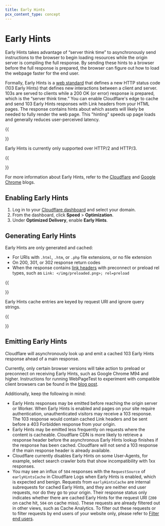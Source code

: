 ```yaml
---
title: Early Hints
pcx_content_type: concept
---
```


# Early Hints

Early Hints takes advantage of “server think time” to asynchronously send instructions to the browser to begin loading resources while the origin server is compiling the full response. By sending these hints to a browser before the full response is prepared, the browser can figure out how to load the webpage faster for the end user.

Formally, Early Hints is a [web standard](https://httpwg.org/specs/rfc8297.html) that defines a new HTTP status code (103 Early Hints) that defines new interactions between a client and server. 103s are served to clients while a 200 OK (or error) response is prepared, which is the “server think time.” You can enable Cloudflare's edge to cache and send 103 Early Hints responses with Link headers from your HTML pages. The response contains hints about which assets will likely be needed to fully render the web page. This "hinting" speeds up page loads and generally reduces user-perceived latency.

{{<Aside type="note" header="Note">}}

Early Hints is currently only supported over HTTP/2 and HTTP/3.

{{</Aside>}}

For more information about Early Hints, refer to the [Cloudflare](https://blog.cloudflare.com/early-hints) and [Google Chrome](https://developer.chrome.com/en/blog/early-hints/) blogs.

## Enabling Early Hints

1.  Log in to your [Cloudflare dashboard](https://dash.cloudflare.com) and select your domain.
2.  From the dashboard, click **Speed** > **Optimization**.
3.  Under **Optimized Delivery**, enable **Early Hints**.

## Generating Early Hints

Early Hints are only generated and cached:

- For URIs with `.html`, `.htm`, or `.php` file extensions, or no file extension
- On 200, 301, or 302 response return codes
- When the response contains [link headers](https://developer.mozilla.org/en-US/docs/Web/HTTP/Headers/Link) with preconnect or preload rel types, such as `Link: </img/preloaded.png>; rel=preload`

{{<Aside type="note">}}

Early Hints cache entries are keyed by request URI and ignore query strings.

{{</Aside>}}

## Emitting Early Hints

Cloudflare will asynchronously look up and emit a cached 103 Early Hints response ahead of a main response.

Currently, only certain browser versions will take action to preload or preconnect on receiving Early Hints, such as Google Chrome M94 and higher. Instructions for running WebPageTest to experiment with compatible client browsers can be found in the [blog post](https://blog.cloudflare.com/early-hints/#testing-early-hints-with-web-page-test).

Additionally, keep the following in mind:

- Early Hints responses may be emitted before reaching the origin server or Worker. When Early Hints is enabled and pages on your site require authentication, unauthenticated visitors may receive a 103 response. The 103 response would contain cached Link headers and be sent before a 403 Forbidden response from your origin.
- Early Hints may be emitted less frequently on requests where the content is cacheable. Cloudflare CDN is more likely to retrieve a response header before the asynchronous Early Hints lookup finishes if the response has been cached. Cloudflare will not send a 103 response if the main response header is already available.
- Cloudflare currently disables Early Hints on some User-Agents, for example, select search crawler bots that show incompatibility with 1xx responses.
- You may see an influx of `504` responses with the `RequestSource` of `earlyHintsCache` in Cloudflare Logs when Early Hints is enabled, which is expected and benign. Requests from `earlyHintsCache` are internal subrequests for cached Early Hints, and they are neither end user requests, nor do they go to your origin. Their response status only indicates whether there are cached Early Hints for the request URI (`200` on cache hit, `504` on cache miss). These requests are already filtered out in other views, such as Cache Analytics. To filter out these requests or to filter requests by end users of your website only, please refer to [Filter end users](/analytics/graphql-api/features/filtering/#filter-end-users).
